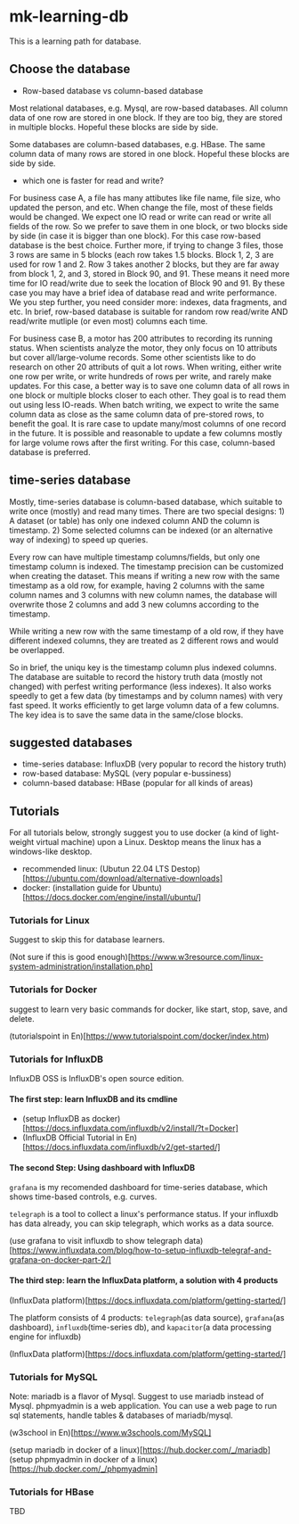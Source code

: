 # mk-learning-db

This is a learning path for database.


## Choose the database

- Row-based database vs column-based database

Most relational databases, e.g. Mysql, are row-based databases. All column data of one row are stored in one block. If they are too big, they are stored in multiple blocks. Hopeful these blocks are side by side. 

Some databases are column-based databases, e.g. HBase. The same column data of many rows are stored in one block. Hopeful these blocks are side by side.

- which one is faster for read and write?

For business case A, a file has many attibutes like file name, file size, who updated the person, and etc. When change the file, most of these fields would be changed. We expect one IO read or write can read or write all fields of the row. So we prefer to save them in one block, or two blocks side by side (in case it is bigger than one block). For this case row-based database is the best choice. Further more, if trying to change 3 files, those 3 rows are same in 5 blocks (each row takes 1.5 blocks. Block 1, 2, 3 are used for row 1 and 2. Row 3 takes another 2 blocks, but they are far away from block 1, 2, and 3, stored in Block 90, and 91. These means it need more time for IO read/write due to seek the location of Block 90 and 91. By these case you may have a brief idea of database read and write performance. We you step further, you need consider more: indexes, data fragments, and etc. In brief, row-based database is suitable for random row read/write AND read/write mutliple (or even most) columns each time.

For business case B, a motor has 200 attributes to recording its running status. When scientists analyze the motor, they only focus on 10 attributs but cover all/large-volume records. Some other scientists like to do research on other 20 attributs of quit a lot rows. When writing, either write one row per write, or write hundreds of rows per write, and rarely make updates. For this case, a better way is to save one column data of all rows in one block or multiple blocks closer to each other. They goal is to read them out using less IO-reads. When batch writing, we expect to write the same column data as close as the same column data of pre-stored rows, to benefit the goal. It is rare case to update many/most columns of one record in the future. It is possible and reasonable to update a few columns mostly for large volume rows after the first writing. For this case, column-based database is preferred. 

## time-series database

Mostly, time-series database is column-based database, which suitable to write once (mostly) and read many times. There are two special designs: 1) A dataset (or table) has only one indexed column AND the column is timestamp. 2) Some selected columns can be indexed (or an alternative way of indexing) to speed up queries.   

Every row can have multiple timestamp columns/fields, but only one timestamp column is indexed. The timestamp precision can be customized when creating the dataset. This means if writing a new row with the same timestamp as a old row, for example, having 2 columns with the same column names and 3 columns with new column names, the database will overwrite those 2 columns and add 3 new columns according to the timestamp.   

While writing a new row with the same timestamp of a old row, if they have different indexed columns, they are treated as 2 different rows and would be overlapped.

So in brief, the uniqu key is the timestamp column plus indexed columns. The database are suitable to record the history truth data (mostly not changed) with perfest writing performance (less indexes). It also works speedly to get a few data (by timestamps and by column names) with very fast speed. It works efficiently to get large volumn data of a few columns. The key idea is to save the same data in the same/close blocks. 

## suggested databases

- time-series database: InfluxDB (very popular to record the history truth)
- row-based database: MySQL (very popular e-bussiness)
- column-based database: HBase (popular for all kinds of areas)

## Tutorials

For all tutorials below, strongly suggest you to use docker (a kind of light-weight virtual machine) upon a Linux. Desktop means the linux has a windows-like desktop. 

- recommended linux: (Ubutun 22.04 LTS Destop)[https://ubuntu.com/download/alternative-downloads]
- docker: (installation guide for Ubuntu)[https://docs.docker.com/engine/install/ubuntu/]

### Tutorials for Linux

Suggest to skip this for database learners. 

(Not sure if this is good enough)[https://www.w3resource.com/linux-system-administration/installation.php]

### Tutorials for Docker

suggest to learn very basic commands for docker, like start, stop, save, and delete. 

(tutorialspoint in En)[https://www.tutorialspoint.com/docker/index.htm)

### Tutorials for InfluxDB

InfluxDB OSS is InfluxDB's open source edition. 

#### The first step: learn InfluxDB and its cmdline 

- (setup InfluxDB as docker)[https://docs.influxdata.com/influxdb/v2/install/?t=Docker]
- (InfluxDB Official Tutorial in En)[https://docs.influxdata.com/influxdb/v2/get-started/]

#### The second Step: Using dashboard with InfluxDB

`grafana` is my recomended dashboard for time-series database, which shows time-based controls, e.g. curves. 

`telegraph` is a tool to collect a linux's performance status. If your influxdb has data already, you can skip telegraph, which works as a data source. 

(use grafana to visit influxdb to show telegraph data)[https://www.influxdata.com/blog/how-to-setup-influxdb-telegraf-and-grafana-on-docker-part-2/]


#### The third step: learn the InfluxData platform, a solution with 4 products

(InfluxData platform)[https://docs.influxdata.com/platform/getting-started/]

The platform consists of 4 products: `telegraph`(as data source), `grafana`(as dashboard), `influxdb`(time-series db), and `kapacitor`(a data processing engine for influxdb)  

(InfluxData platform)[https://docs.influxdata.com/platform/getting-started/]


### Tutorials for MySQL 

Note: mariadb is a flavor of Mysql. Suggest to use mariadb instead of Mysql.
phpmyadmin is a web application. You can use a web page to run sql statements, handle tables & databases of mariadb/mysql. 

(w3school in En)[https://www.w3schools.com/MySQL]

(setup mariadb in docker of a linux)[https://hub.docker.com/_/mariadb]
(setup phpmyadmin in docker of a linux)[https://hub.docker.com/_/phpmyadmin]

### Tutorials for HBase

TBD

